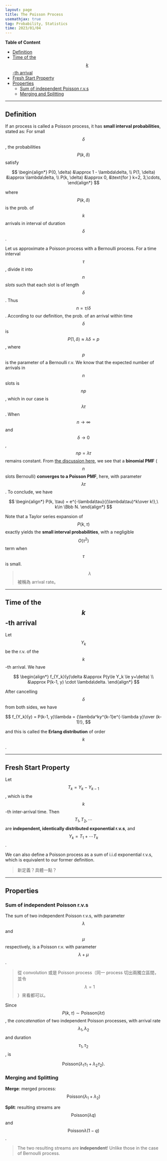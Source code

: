 ```yaml
---
layout: page
title: The Poisson Process
usemathjax: true
tag: Probability, Statistics
time: 2023/01/04
---
```


**Table of Content**
- [Definition](#definition)
- [Time of the $$k$$-th arrival](#time-of-the-k-th-arrival)
- [Fresh Start Property](#fresh-start-property)
- [Properties](#properties)
  - [Sum of independent Poisson r.v.s](#sum-of-independent-poisson-rvs)
  - [Merging and Splitting](#merging-and-splitting)

---

## Definition

If an process is called a Poisson process, it has **small interval probabilities**, stated as: For small $$\delta$$, the probabilities $$P(k, \delta)$$ satisfy

$$
\begin{align*}
P(0, \delta) &\approx 1 - \lambda\delta,  \\
P(1, \delta) &\approx \lambda\delta, \\
P(k, \delta) &\approx 0, &\text{for } k=2, 3,\cdots,
\end{align*}
$$

where $$P(k, \delta)$$ is the prob. of $$k$$ arrivals in interval of duration $$\delta$$.

Let us approximate a Poisson process with a Bernoulli process. For a time interval $$\tau$$, divide it into $$n$$ *slots* such that each slot is of length $$\delta$$. Thus $$n = \tau / \delta$$. According to our definition, the prob. of an arrival within time $$\delta$$ is $$P(1, \delta) \approx \lambda\delta = p$$, where $$p$$ is the parameter of a Bernoulli r.v. We know that the expected number of arrivals in $$n$$ slots is $$np$$, which in our case is $$\lambda\tau$$. When $$n\to \infty$$ and $$\delta\to 0$$, $$np = \lambda\tau$$ remains constant. From [the discussion here](../2-discrete-rv/#poisson), we see that a **binomial PMF** ($$n$$ slots Bernoulli) **converges to a Poisson PMF**, here, with parameter $$\lambda\tau$$. To conclude, we have

$$
\begin{align*}
P(k, \tau) = e^{-\lambda\tau}{(\lambda\tau)^k\over k!},\ k\in \Bbb N.
\end{align*}
$$

Note that a Taylor series expansion of $$P(k, \tau)$$ exactly yields the **small interval probabilities**, with a negligible $$O(\tau^2)$$ term when $$\tau$$ is small.

> $$\lambda$$ 被稱為 arrival rate。

---

## Time of the $$k$$-th arrival

Let $$Y_k$$ be the r.v. of the $$k$$-th arrival. We have 

$$
\begin{align*}
f_{Y_k}(y)\delta &\approx P(y\le Y_k \le y+\delta) \\
&\approx P(k-1, y) \cdot \lambda\delta.
\end{align*}
$$

After cancelling $$\delta$$ from both sides, we have

$$
f_{Y_k}(y) = P(k-1, y)\lambda = {\lambda^ky^{k-1}e^{-\lambda y}\over (k-1)!}, 
$$

and this is called the **Erlang distribution** of order $$k$$.

---

## Fresh Start Property

Let $$T_k = Y_k - Y_{k-1}$$, which is the $$k$$-th inter-arrival time. Then $$T_1, T_2, \cdots$$ are **independent, identically distributed exponential r.v.s**, and $$Y_k = T_1+\cdots T_k$$. 

We can also define a Poisson process as a sum of i.i.d exponential r.v.s, which is equivalent to our former definition.

> 新定義？具體一點？

---

## Properties
### Sum of independent Poisson r.v.s

The sum of two independent Poisson r.v.s, with parameter $$\lambda$$ and $$\mu$$ respectively, is a Poisson r.v. with parameter $$\lambda + \mu$$.

> 從 convolution 或是 Poisson process（同一 process 切出兩獨立區間，並令 $$\lambda=1$$）來看都可以。

Since $$P(k, \tau) \sim \text{Poisson}(\lambda\tau)$$, the *concatenation* of two independent Poisson processes, with arrival rate $$\lambda_1, \lambda_2$$ and duration $$\tau_1, \tau_2$$, is 

$$
\text{Poisson}(\lambda_1\tau_1 + \lambda_2\tau_2).
$$

### Merging and Splitting

**Merge**: merged process: $$\text{Poisson}(\lambda_1+\lambda_2)$$

**Split**: resulting streams are $$\text{Poisson}(\lambda q)$$ and $$\text{Poisson}\lambda(1-q)$$.

> The two resulting streams are **independent**! Unlike those in the case of Bernoulli process.